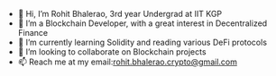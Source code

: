 - 👋 Hi, I’m Rohit Bhalerao, 3rd year Undergrad at IIT KGP
- 👀 I’m a Blockchain Developer, with a great interest in Decentralized Finance
- 🌱 I’m currently learning Solidity and reading various DeFi protocols
- 💞️ I’m looking to collaborate on Blockchain projects
- 📫 Reach me at my email:rohit.bhalerao.crypto@gmail.com

<!---
rohit-bhalerao-7/rohit-bhalerao-7 is a ✨ special ✨ repository because its `README.md` (this file) appears on your GitHub profile.
You can click the Preview link to take a look at your changes.
--->
